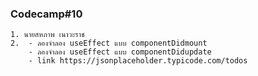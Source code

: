 ### Codecamp#10
    1. นายสหภาพ เนาวะราช
    2.  - ลองจำลอง useEffect แบบ componentDidmount 
        - ลองจำลอง useEffect แบบ componentDidupdate
        - link https://jsonplaceholder.typicode.com/todos